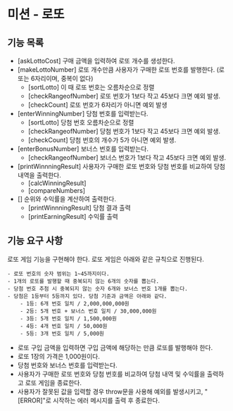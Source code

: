 # 미션 - 로또
## 기능 목록

- [askLottoCost] 구매 금액을 입력하여 로또 개수를 생성한다. 
- [makeLottoNumber] 로또 개수만큼 사용자가 구매한 로또 번호를 발행한다. (로또는 6자리이며, 중복이 없다)
    - [sortLotto] 이 때 로또 번호는 오름차순으로 정렬
    - [checkRangeofNumber] 로또 번호가 1보다 작고 45보다 크면 예외 발생. 
    - [checkCount] 로또 번호가 6자리가 아니면 예외 발생
- [enterWinningNumber] 당첨 번호를 입력받는다. 
    - [sortLotto] 당첨 번호 오름차순으로 정렬
    - [checkRangeofNumber] 당첨 번호가 1보다 작고 45보다 크면 예외 발생. 
    - [checkCount] 당첨 번호의 개수가 5가 아니면 예외 발생.
- [enterBonusNumber] 보너스 번호를 입력받는다. 
    - [checkRangeofNumber] 보너스 번호가 1보다 작고 45보다 크면 예외 발생. 
- [printWinnningResult] 사용자가 구매한 로또 번호와 당첨 번호를 비교하여 당첨 내역을 출력한다.
    - [calcWinningResult]
    - [compareNumbers]
- [] 순위와 수익률을 계산하여 출력한다. 
    - [printWinnningResult] 당첨 결과 출력
    - [printEarningResult] 수익률 출력

## 기능 요구 사항
로또 게임 기능을 구현해야 한다. 로또 게임은 아래와 같은 규칙으로 진행된다.

```
- 로또 번호의 숫자 범위는 1~45까지이다.
- 1개의 로또를 발행할 때 중복되지 않는 6개의 숫자를 뽑는다.
- 당첨 번호 추첨 시 중복되지 않는 숫자 6개와 보너스 번호 1개를 뽑는다.
- 당첨은 1등부터 5등까지 있다. 당첨 기준과 금액은 아래와 같다.
    - 1등: 6개 번호 일치 / 2,000,000,000원
    - 2등: 5개 번호 + 보너스 번호 일치 / 30,000,000원
    - 3등: 5개 번호 일치 / 1,500,000원
    - 4등: 4개 번호 일치 / 50,000원
    - 5등: 3개 번호 일치 / 5,000원
```  
- 로또 구입 금액을 입력하면 구입 금액에 해당하는 만큼 로또를 발행해야 한다.
- 로또 1장의 가격은 1,000원이다.
- 당첨 번호와 보너스 번호를 입력받는다.
- 사용자가 구매한 로또 번호와 당첨 번호를 비교하여 당첨 내역 및 수익률을 출력하고 로또 게임을 종료한다.
- 사용자가 잘못된 값을 입력할 경우 throw문을 사용해 예외를 발생시키고, "[ERROR]"로 시작하는 에러 메시지를 출력 후 종료한다.

